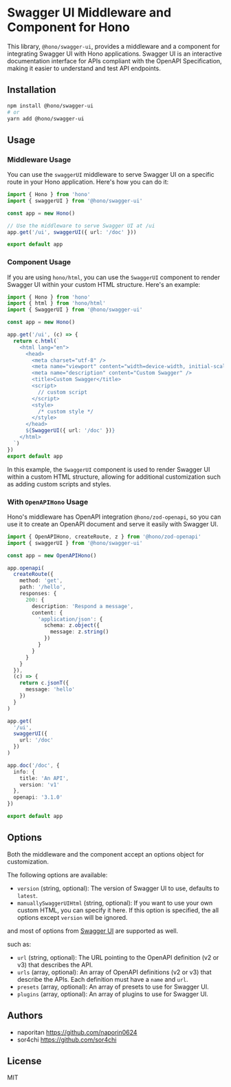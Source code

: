 # Swagger UI Middleware and Component for Hono

This library, `@hono/swagger-ui`, provides a middleware and a component for integrating Swagger UI with Hono applications. Swagger UI is an interactive documentation interface for APIs compliant with the OpenAPI Specification, making it easier to understand and test API endpoints.

## Installation

```bash
npm install @hono/swagger-ui
# or
yarn add @hono/swagger-ui
```

## Usage

### Middleware Usage

You can use the `swaggerUI` middleware to serve Swagger UI on a specific route in your Hono application. Here's how you can do it:

```ts
import { Hono } from 'hono'
import { swaggerUI } from '@hono/swagger-ui'

const app = new Hono()

// Use the middleware to serve Swagger UI at /ui
app.get('/ui', swaggerUI({ url: '/doc' }))

export default app
```

### Component Usage

If you are using `hono/html`, you can use the `SwaggerUI` component to render Swagger UI within your custom HTML structure. Here's an example:

```ts
import { Hono } from 'hono'
import { html } from 'hono/html'
import { SwaggerUI } from '@hono/swagger-ui'

const app = new Hono()

app.get('/ui', (c) => {
  return c.html(`
    <html lang="en">
      <head>
        <meta charset="utf-8" />
        <meta name="viewport" content="width=device-width, initial-scale=1" />
        <meta name="description" content="Custom Swagger" />
        <title>Custom Swagger</title>
        <script>
          // custom script
        </script>
        <style>
          /* custom style */
        </style>
      </head>
      ${SwaggerUI({ url: '/doc' })}
    </html>
  `)
})
export default app
```

In this example, the `SwaggerUI` component is used to render Swagger UI within a custom HTML structure, allowing for additional customization such as adding custom scripts and styles.

### With `OpenAPIHono` Usage

Hono's middleware has OpenAPI integration `@hono/zod-openapi`, so you can use it to create an OpenAPI document and serve it easily with Swagger UI.

```ts
import { OpenAPIHono, createRoute, z } from '@hono/zod-openapi'
import { swaggerUI } from '@hono/swagger-ui'

const app = new OpenAPIHono()

app.openapi(
  createRoute({
    method: 'get',
    path: '/hello',
    responses: {
      200: {
        description: 'Respond a message',
        content: {
          'application/json': {
            schema: z.object({
              message: z.string()
            })
          }
        }
      }
    }
  }),
  (c) => {
    return c.jsonT({
      message: 'hello'
    })
  }
)

app.get(
  '/ui',
  swaggerUI({
    url: '/doc'
  })
)

app.doc('/doc', {
  info: {
    title: 'An API',
    version: 'v1'
  },
  openapi: '3.1.0'
})

export default app
```

## Options

Both the middleware and the component accept an options object for customization.

The following options are available:

- `version` (string, optional): The version of Swagger UI to use, defaults to `latest`.
- `manuallySwaggerUIHtml` (string, optional): If you want to use your own custom HTML, you can specify it here. If this option is specified, the all options except `version` will be ignored.

and most of options from [Swagger UI](
  https://swagger.io/docs/open-source-tools/swagger-ui/usage/configuration/
) are supported as well.

such as:
- `url` (string, optional): The URL pointing to the OpenAPI definition (v2 or v3) that describes the API.
- `urls` (array, optional): An array of OpenAPI definitions (v2 or v3) that describe the APIs. Each definition must have a `name` and `url`.
- `presets` (array, optional): An array of presets to use for Swagger UI.
- `plugins` (array, optional): An array of plugins to use for Swagger UI.

## Authors

- naporitan <https://github.com/naporin0624>
- sor4chi <https://github.com/sor4chi>

## License

MIT

